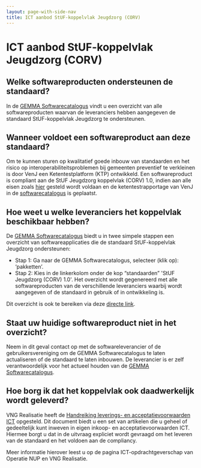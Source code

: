 ```yaml
---
layout: page-with-side-nav
title: ICT aanbod StUF-koppelvlak Jeugdzorg (CORV)
---
```

# ICT aanbod StUF-koppelvlak Jeugdzorg (CORV)

## Welke softwareproducten ondersteunen de standaard?

In de [GEMMA
Softwarecatalogus](https://www.softwarecatalogus.nl/pakketten/norm_version/StUF%20Jeugdzorgonderzoek%20%28CORV%29%201%252E0)
vindt u een overzicht van alle softwareproducten waarvan de leveranciers
hebben aangegeven de standaard StUF-koppelvlak Jeugdzorg te
ondersteunen.

## Wanneer voldoet een softwareproduct aan deze standaard?

Om te kunnen sturen op kwalitatief goede inbouw van standaarden en het
risico op interoperabiliteitsproblemen bij gemeenten preventief te
verkleinen is door VenJ een Ketentestplatform (KTP) ontwikkeld. Een
softwareproduct is compliant aan de StUF Jeugdzorg koppelvlak (CORV)
1.0, indien aan alle eisen zoals [
hier](./Compliancy.md) gesteld
wordt voldaan en de ketentestrapportage van VenJ in de
[softwarecatalogus](https://www.softwarecatalogus.nl/GEMMA) is
geplaatst.

## Hoe weet u welke leveranciers het koppelvlak beschikbaar hebben?

De [GEMMA Softwarecatalogus](https://www.softwarecatalogus.nl/) biedt u
in twee simpele stappen een overzicht van softwareapplicaties die de
standaard StUF-koppelvlak Jeugdzorg ondersteunen:

- Stap 1: Ga naar de GEMMA Softwarecatalogus, selecteer (klik op):
  ‘pakketten’.
- Stap 2: Kies in de linkerkolom onder de kop “standaarden” 'StUF
  Jeugdzorg (CORV) 1.0'. Het overzicht wordt gegenereerd met alle
  softwareproducten van de verschillende leveranciers waarbij wordt
  aangegeven of de standaard in gebruik of in ontwikkeling is.

Dit overzicht is ook te bereiken via deze [directe
link](https://www.softwarecatalogus.nl/pakketten/norm_version/StUF%20Jeugdzorg%20%28CORV%29%201%252E0).

## Staat uw huidige softwareproduct niet in het overzicht?

Neem in dit geval contact op met de softwareleverancier of de
gebruikersvereniging om de GEMMA Softwarecatalogus te laten actualiseren
of de standaard te laten inbouwen. De leverancier is er zelf
verantwoordelijk voor het actueel houden van de [GEMMA
Softwarecatalogus](https://www.softwarecatalogus.nl/).

## Hoe borg ik dat het koppelvlak ook daadwerkelijk wordt geleverd?

VNG Realisatie heeft de [Handreiking leverings- en acceptatievoorwaarden
ICT](./documenten//130131_Leverings_en_acceptatievoorwaarden_versie_2_Definitief.pdf)
opgesteld. Dit document biedt u een set van artikelen die u geheel of
gedeeltelijk kunt inweven in eigen inkoop- en acceptatievoorwaarden ICT.
Hiermee borgt u dat in de uitvraag expliciet wordt gevraagd om het
leveren van de standaard en het voldoen aan de compliancy.

Meer informatie hierover leest u op de pagina ICT-opdrachtgeverschap van
Operatie NUP en VNG Realisatie.
